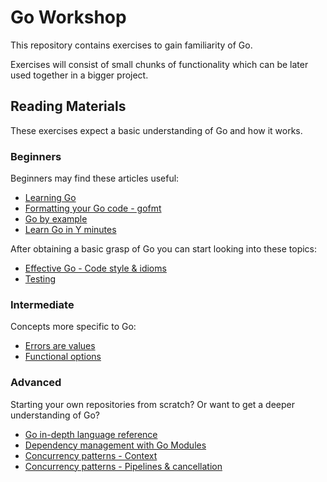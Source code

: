 # Go Workshop

This repository contains exercises to gain familiarity of Go.

Exercises will consist of small chunks of functionality which can be later used together in a bigger project.

## Reading Materials

These exercises expect a basic understanding of Go and how it works.

### Beginners

Beginners may find these articles useful:

- [Learning Go](https://golang.org/doc/#learning)
- [Formatting your Go code - gofmt](https://blog.golang.org/go-fmt-your-code)
- [Go by example](https://gobyexample.com/)
- [Learn Go in Y minutes](http://learnxinyminutes.com/docs/go/)

After obtaining a basic grasp of Go you can start looking into these topics: 

- [Effective Go - Code style & idioms](https://golang.org/doc/effective_go.html)
- [Testing](https://golang.org/doc/code.html#Testing)

### Intermediate

Concepts more specific to Go:

- [Errors are values](https://blog.golang.org/errors-are-values)
- [Functional options](https://dave.cheney.net/2014/10/17/functional-options-for-friendly-apis)

### Advanced

Starting your own repositories from scratch? Or want to get a deeper understanding of Go?

- [Go in-depth language reference](https://golang.org/doc/#references)
- [Dependency management with Go Modules](https://github.com/golang/go/wiki/Modules)
- [Concurrency patterns - Context](https://blog.golang.org/context)
- [Concurrency patterns - Pipelines & cancellation](https://blog.golang.org/pipelines)

